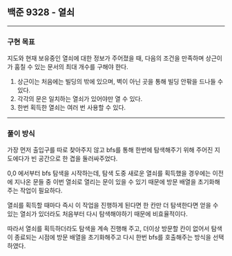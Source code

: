 ## 백준 9328 - 열쇠
***

### 구현 목표
지도와 현재 보유중인 열쇠에 대한 정보가 주어졌을 때, 다음의 조건을 만족하며 상근이가 훔칠 수 있는 문서의 최대 개수를 구해야 한다.

1. 상근이는 처음에는 빌딩의 밖에 있으며, 벽이 아닌 곳을 통해 빌딩 안팎을 드나들 수 있다. 
2. 각각의 문은 일치하는 열쇠가 있어야만 열 수 있다.
3. 한번 획득한 열쇠는 여러 번 사용할 수 있다.

***

### 풀이 방식

가장 먼저 출입구를 따로 찾아주지 않고 bfs를 통해 한번에 탐색해주기 위해 주어진 지도에다가 빈 공간으로 한 겹을 둘러싸주었다.

0,0 에서부터 bfs 탐색을 시작하는데, 탐색 도중 새로운 열쇠를 획득했을 경우에는 이전에 지나온 문들 중 이번 열쇠로 열리는 문이 있을 수 있기 때문에 방문 배열을 초기화해주는 작업이 필요하다.

열쇠를 획득할 때마다 즉시 이 작업을 진행하게 된다면 한 칸만 더 탐색한다면 얻을 수 있는 열쇠가 있더라도 처음부터 다시 탐색해야하기 때문에 비효율적이다.

따라서 열쇠를 획득하더라도 탐색을 계속 진행해 주고, 더이상 방문할 칸이 없어서 탐색이 종료되는 시점에 방문 배열을 초기화해주고 다시 한번 bfs를 호출해주는 방식을 선택하였다.